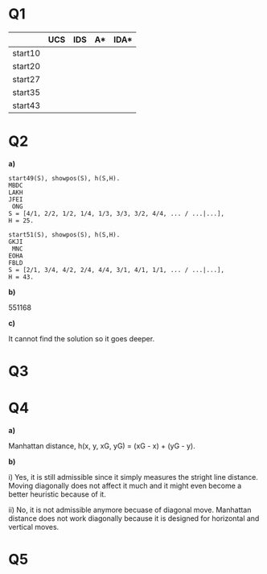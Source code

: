 # Q1
||UCS|IDS|A*|IDA*|
|---|---|---|---|---|
|start10|||||
|start20|||||
|start27|||||
|start35|||||
|start43|||||

# Q2
**a)**
~~~
start49(S), showpos(S), h(S,H).
MBDC
LAKH
JFEI
 ONG
S = [4/1, 2/2, 1/2, 1/4, 1/3, 3/3, 3/2, 4/4, ... / ...|...],
H = 25.
~~~
~~~
start51(S), showpos(S), h(S,H).
GKJI
 MNC
EOHA
FBLD
S = [2/1, 3/4, 4/2, 2/4, 4/4, 3/1, 4/1, 1/1, ... / ...|...],
H = 43.
~~~

**b)**

551168

**c)**

It cannot find the solution so it goes deeper.

# Q3

# Q4
**a)**

Manhattan distance, h(x, y, xG, yG) = (xG - x) + (yG - y).

**b)**

i) Yes, it is still admissible since it simply measures the stright line distance. Moving diagonally does not affect it much and it might even become a better heuristic because of it.

ii) No, it is not admissible anymore becuase of diagonal move. Manhattan distance does not work diagonally because it is designed for horizontal and vertical moves.

# Q5
